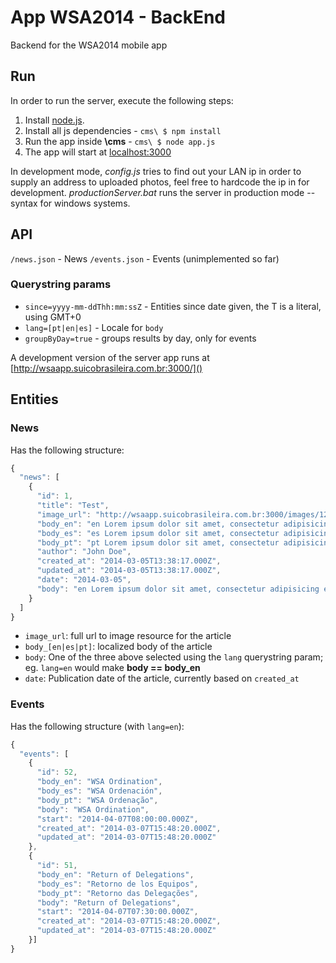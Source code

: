 App WSA2014 - BackEnd
===

Backend for the WSA2014 mobile app

Run
---
In order to run the server, execute the following steps:

1. Install [node.js](http://nodejs.org/).
2. Install all js dependencies - `cms\ $ npm install`
3. Run the app inside **\cms** - `cms\ $ node app.js`
4. The app will start at [localhost:3000](http://localhost:3000)

In development mode, *config.js* tries to find out your LAN ip in order to supply an address to uploaded photos, feel free to hardcode the ip in for development.
*productionServer.bat* runs the server in production mode -- syntax for windows systems.

API
---
`/news.json` - News
`/events.json` - Events (unimplemented so far)

### Querystring params

- `since=yyyy-mm-ddThh:mm:ssZ` - Entities since date given, the T is a literal, using GMT+0
- `lang=[pt|en|es]` - Locale for `body`
- `groupByDay=true` - groups results by day, only for events

A development version of the server app runs at [http://wsaapp.suicobrasileira.com.br:3000/]()

Entities
---

### News
Has the following structure:
``` javascript
{
  "news": [
    {
      "id": 1,
      "title": "Test",
      "image_url": "http://wsaapp.suicobrasileira.com.br:3000/images/12345.png",
      "body_en": "en Lorem ipsum dolor sit amet, consectetur adipisicing elit. Fugit, alias illum temporibus ea perspiciatis dolorum similique nam laborum recusandae. Quis, ab, excepturi modi nemo eligendi dicta ad repudiandae aut facilis.",
      "body_es": "es Lorem ipsum dolor sit amet, consectetur adipisicing elit. Repellat, impedit, eius eaque vero nam illum dignissimos vitae ad temporibus voluptas recusandae facilis placeat quas maiores debitis ipsum qui ab quisquam.",
      "body_pt": "pt Lorem ipsum dolor sit amet, consectetur adipisicing elit. Ipsum, minima repellendus placeat sequi. Veritatis, a, eum, suscipit culpa dolorem deserunt eveniet quos iste adipisci tempora quae ducimus officia nulla quia.",
      "author": "John Doe",
      "created_at": "2014-03-05T13:38:17.000Z",
      "updated_at": "2014-03-05T13:38:17.000Z",
      "date": "2014-03-05",
      "body": "en Lorem ipsum dolor sit amet, consectetur adipisicing elit. Fugit, alias illum temporibus ea perspiciatis dolorum similique nam laborum recusandae. Quis, ab, excepturi modi nemo eligendi dicta ad repudiandae aut facilis."
    }
  ]
}
```

- `image_url`: full url to image resource for the article
- `body_[en|es|pt]`: localized body of the article
- `body`: One of the three above selected using the `lang` querystring param; eg. `lang=en` would make **body == body_en**
- `date`: Publication date of the article, currently based on `created_at`

### Events
Has the following structure (with `lang=en`):

``` javascript
{
  "events": [
    {
      "id": 52,
      "body_en": "WSA Ordination",
      "body_es": "WSA Ordenación",
      "body_pt": "WSA Ordenação",
      "body": "WSA Ordination",
      "start": "2014-04-07T08:00:00.000Z",
      "created_at": "2014-03-07T15:48:20.000Z",
      "updated_at": "2014-03-07T15:48:20.000Z"
    },
    {
      "id": 51,
      "body_en": "Return of Delegations",
      "body_es": "Retorno de los Equipos",
      "body_pt": "Retorno das Delegações",
      "body": "Return of Delegations",
      "start": "2014-04-07T07:30:00.000Z",
      "created_at": "2014-03-07T15:48:20.000Z",
      "updated_at": "2014-03-07T15:48:20.000Z"
    }]
}
```
